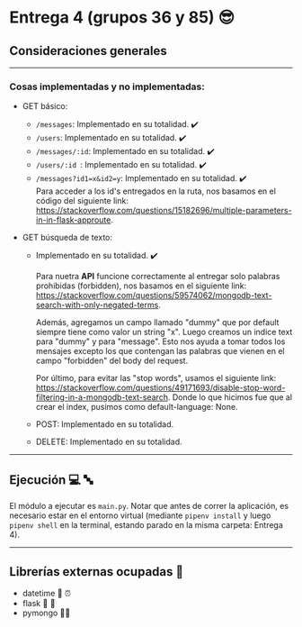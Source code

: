 # Entrega 4 (grupos 36 y 85) :sunglasses:

## Consideraciones generales
---

### Cosas implementadas y no implementadas:

* GET básico:
   * ```/messages```: Implementado en su totalidad. :heavy_check_mark:
   * ```/users```: Implementado en su totalidad. :heavy_check_mark:
   * ```/messages/:id```: Implementado en su totalidad. :heavy_check_mark:
   * ```/users/:id ```: Implementado en su totalidad. :heavy_check_mark:
   * ```/messages?id1=x&id2=y```: Implementado en su totalidad. :heavy_check_mark:  
   Para acceder a los id's entregados en la ruta, nos basamos en el código del siguiente link: https://stackoverflow.com/questions/15182696/multiple-parameters-in-in-flask-approute.
   
* GET búsqueda de texto: 
    - Implementado en su totalidad. :heavy_check_mark:

      Para nuetra __API__ funcione correctamente al entregar solo palabras prohibidas (forbidden), nos basamos en el siguiente link: https://stackoverflow.com/questions/59574062/mongodb-text-search-with-only-negated-terms.  

      Además, agregamos un campo llamado "dummy" que por default siempre tiene como valor un string "x". Luego creamos un indice text para "dummy" y para "message". Esto nos ayuda a tomar todos los mensajes excepto los que contengan las palabras que vienen en el campo "forbidden" del body del request.

        Por último, para evitar las "stop words", usamos el siguiente link: https://stackoverflow.com/questions/49171693/disable-stop-word-filtering-in-a-mongodb-text-search.  Donde lo que hicimos fue que al crear el index, pusimos como default-language: None.

    * POST: Implementado en su totalidad.

    * DELETE: Implementado en su totalidad.

---
## Ejecución :computer:  :abc:

El módulo a ejecutar es  ```main.py```. 
Notar que antes de correr la aplicación, es necesario estar en el entorno virtual (mediante ```pipenv install``` y luego ```pipenv shell``` en la terminal, estando parado en la misma carpeta: Entrega 4).

---

## Librerías externas ocupadas :book:

* datetime :date: :alarm_clock:
* flask :postal_horn: :gun:
* pymongo :snake::seedling:
